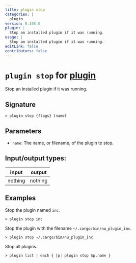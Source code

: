 ```yaml
---
title: plugin stop
categories: |
  plugin
version: 0.108.0
plugin: |
  Stop an installed plugin if it was running.
usage: |
  Stop an installed plugin if it was running.
editLink: false
contributors: false
---
```

<!-- This file is automatically generated. Please edit the command in https://github.com/nushell/nushell instead. -->

# `plugin stop` for [plugin](/commands/categories/plugin.md)

<div class='command-title'>Stop an installed plugin if it was running.</div>

## Signature

```> plugin stop {flags} (name)```

## Parameters

 -  `name`: The name, or filename, of the plugin to stop.


## Input/output types:

| input   | output  |
| ------- | ------- |
| nothing | nothing |
## Examples

Stop the plugin named `inc`.
```nu
> plugin stop inc

```

Stop the plugin with the filename `~/.cargo/bin/nu_plugin_inc`.
```nu
> plugin stop ~/.cargo/bin/nu_plugin_inc

```

Stop all plugins.
```nu
> plugin list | each { |p| plugin stop $p.name }

```
